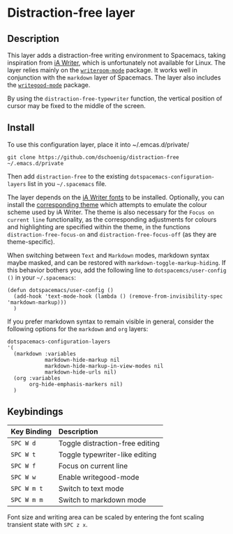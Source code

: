 # Distraction-free layer

## Description

This layer adds a distraction-free writing environment to Spacemacs, taking inspiration from [iA Writer](https://ia.net/writer), which is unfortunately not available for Linux. The layer relies mainly on the [`writeroom-mode`](https://github.com/joostkremers/writeroom-mode) package. It works well in conjunction with the `markdown` layer of Spacemacs. The layer also includes the [`writegood-mode`](https://github.com/bnbeckwith/writegood-mode) package.

By using the `distraction-free-typewriter` function, the vertical position of cursor may be fixed to the middle of the screen.


## Install

To use this configuration layer, place it into ~/.emcas.d/private/ 

    git clone https://github.com/dschoenig/distraction-free ~/.emacs.d/private

Then add `distraction-free` to the existing `dotspacemacs-configuration-layers` list in you `~/.spacemacs` file.

The layer depends on the [iA Writer fonts](https://github.com/iaolo/iA-Fonts) to be installed. Optionally, you can install the [corresponding theme](https://github.com/dschoenig/distraction-free-theme) which attempts to emulate the colour scheme used by iA Writer. The theme is also necessary for the `Focus on current line` functionality, as the corresponding adjustments for colours and highlighting are specified within the theme, in the functions `distraction-free-focus-on` and `distraction-free-focus-off` (as they are theme-specific).

When switching between `Text` and `Markdown` modes, markdown syntax maybe masked, and can be restored with `markdown-toggle-markup-hiding`. If this behavior bothers you, add the following line to `dotspacemcs/user-config ()` in your `~/.spacemacs`:
    
    (defun dotspacemacs/user-config ()
      (add-hook 'text-mode-hook (lambda () (remove-from-invisibility-spec 'markdown-markup)))
      )

If you prefer markdown syntax to remain visible in general, consider the following options for the `markdown` and `org` layers:

    dotspacemacs-configuration-layers
    '(
      (markdown :variables
                markdown-hide-markup nil
                markdown-hide-markup-in-view-modes nil
                markdown-hide-urls nil)
      (org :variables
           org-hide-emphasis-markers nil)
      )


## Keybindings

| Key Binding | Description                     |
| :--         | :--                             |
| `SPC W d`   | Toggle distraction-free editing |
| `SPC W t`   | Toggle typewriter-like editing  |
| `SPC W f`   | Focus on current line           |
| `SPC W w`   | Enable writegood-mode           |
| `SPC W m t` | Switch to text mode             |
| `SPC W m m` | Switch to markdown mode         |

Font size and writing area can be scaled by entering the font scaling transient state with `SPC z x`.
